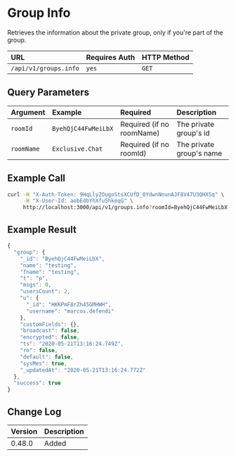 # Group Info

Retrieves the information about the private group, only if you're part of the group.

| URL | Requires Auth | HTTP Method |
| :--- | :--- | :--- |
| `/api/v1/groups.info` | `yes` | `GET` |

## Query Parameters

| Argument | Example | Required | Description |
| :--- | :--- | :--- | :--- |
| `roomId` | `ByehQjC44FwMeiLbX` | Required \(if no roomName\) | The private group's id |
| `roomName` | `Exclusive.Chat` | Required \(if no roomId\) | The private group's name |

## Example Call

```bash
curl -H "X-Auth-Token: 9HqLlyZOugoStsXCUfD_0YdwnNnunAJF8V47U3QHXSq" \
     -H "X-User-Id: aobEdbYhXfu5hkeqG" \
     http://localhost:3000/api/v1/groups.info?roomId=ByehQjC44FwMeiLbX
```

## Example Result

```javascript
{
  "group": {
    "_id": "ByehQjC44FwMeiLbX",
    "name": "testing",
    "fname": "testing",
    "t": "p",
    "msgs": 0,
    "usersCount": 2,
    "u": {
      "_id": "HKKPmF8rZh45GMHWH",
      "username": "marcos.defendi"
    },
    "customFields": {},
    "broadcast": false,
    "encrypted": false,
    "ts": "2020-05-21T13:16:24.749Z",
    "ro": false,
    "default": false,
    "sysMes": true,
    "_updatedAt": "2020-05-21T13:16:24.772Z"
  },
  "success": true
}
```

## Change Log

| Version | Description |
| :--- | :--- |
| 0.48.0 | Added |

